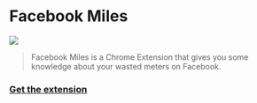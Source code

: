 Facebook Miles
==============

![](http://fat.gfycat.com/BasicBasicIndianjackal.gif)

> Facebook Miles is a Chrome Extension that gives you some knowledge about your wasted meters on Facebook.

### [Get the extension](https://chrome.google.com/webstore/detail/facebook-meters/lidahpogefndcfoaihjfljgmcdlglbek?hl=de)
